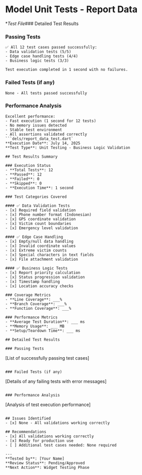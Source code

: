 # Model Unit Tests - Report Data
**Test File*### Detailed Test Results

### Passing Tests
```
✅ All 12 test cases passed successfully:
- Data validation tests (5/5)
- Edge case handling tests (4/4)  
- Business logic tests (3/3)

Test execution completed in 1 second with no failures.
```

### Failed Tests (if any)
```
None - All tests passed successfully
```

### Performance Analysis
```
Excellent performance:
- Fast execution (1 second for 12 tests)
- No memory issues detected
- Stable test environment
- All assertions validated correctly
```dels/report_data_test.dart`  
**Execution Date**: July 14, 2025  
**Test Type**: Unit Testing - Business Logic Validation

## Test Results Summary

### Execution Status
- **Total Tests**: 12
- **Passed**: 12
- **Failed**: 0
- **Skipped**: 0
- **Execution Time**: 1 second

### Test Categories Covered

#### ✅ Data Validation Tests
- [x] Required field validation
- [x] Phone number format (Indonesian)
- [x] GPS coordinate validation
- [x] Victim count boundaries
- [x] Emergency level validation

#### ✅ Edge Case Handling
- [x] Empty/null data handling
- [x] Invalid coordinate values
- [x] Extreme victim counts
- [x] Special characters in text fields
- [x] File attachment validation

#### ✅ Business Logic Tests
- [x] Report priority calculation
- [x] Status progression validation
- [x] Timestamp handling
- [x] Location accuracy checks

### Coverage Metrics
- **Line Coverage**: ___%
- **Branch Coverage**: ___%
- **Function Coverage**: ___%

### Performance Metrics
- **Average Test Duration**: ___ ms
- **Memory Usage**: ___ MB
- **Setup/Teardown Time**: ___ ms

## Detailed Test Results

### Passing Tests
```
[List of successfully passing test cases]
```

### Failed Tests (if any)
```
[Details of any failing tests with error messages]
```

### Performance Analysis
```
[Analysis of test execution performance]
```

## Issues Identified
- [x] None - All validations working correctly

## Recommendations
- [x] All validations working correctly
- [x] Ready for production use
- [ ] Additional test cases needed: None required

---
**Tested by**: [Your Name]  
**Review Status**: Pending/Approved  
**Next Action**: Widget Testing Phase
